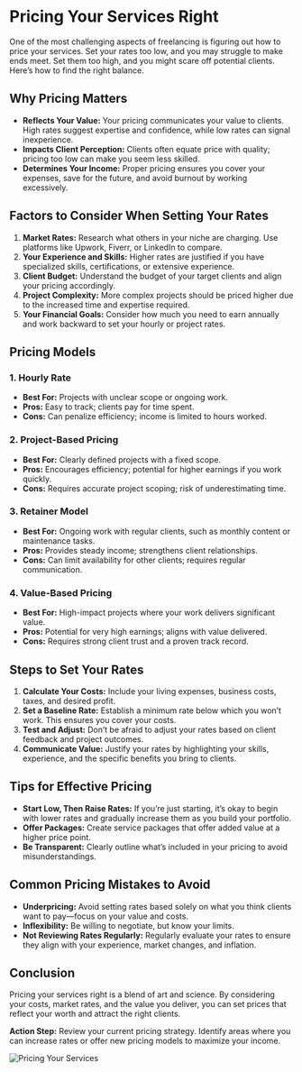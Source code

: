 # Pricing Your Services Right

One of the most challenging aspects of freelancing is figuring out how to price your services. Set your rates too low, and you may struggle to make ends meet. Set them too high, and you might scare off potential clients. Here’s how to find the right balance.

## Why Pricing Matters

- **Reflects Your Value:** Your pricing communicates your value to clients. High rates suggest expertise and confidence, while low rates can signal inexperience.
- **Impacts Client Perception:** Clients often equate price with quality; pricing too low can make you seem less skilled.
- **Determines Your Income:** Proper pricing ensures you cover your expenses, save for the future, and avoid burnout by working excessively.

## Factors to Consider When Setting Your Rates

1. **Market Rates:** Research what others in your niche are charging. Use platforms like Upwork, Fiverr, or LinkedIn to compare.
2. **Your Experience and Skills:** Higher rates are justified if you have specialized skills, certifications, or extensive experience.
3. **Client Budget:** Understand the budget of your target clients and align your pricing accordingly.
4. **Project Complexity:** More complex projects should be priced higher due to the increased time and expertise required.
5. **Your Financial Goals:** Consider how much you need to earn annually and work backward to set your hourly or project rates.

## Pricing Models

### 1. **Hourly Rate**

- **Best For:** Projects with unclear scope or ongoing work.
- **Pros:** Easy to track; clients pay for time spent.
- **Cons:** Can penalize efficiency; income is limited to hours worked.

### 2. **Project-Based Pricing**

- **Best For:** Clearly defined projects with a fixed scope.
- **Pros:** Encourages efficiency; potential for higher earnings if you work quickly.
- **Cons:** Requires accurate project scoping; risk of underestimating time.

### 3. **Retainer Model**

- **Best For:** Ongoing work with regular clients, such as monthly content or maintenance tasks.
- **Pros:** Provides steady income; strengthens client relationships.
- **Cons:** Can limit availability for other clients; requires regular communication.

### 4. **Value-Based Pricing**

- **Best For:** High-impact projects where your work delivers significant value.
- **Pros:** Potential for very high earnings; aligns with value delivered.
- **Cons:** Requires strong client trust and a proven track record.

## Steps to Set Your Rates

1. **Calculate Your Costs:** Include your living expenses, business costs, taxes, and desired profit.
2. **Set a Baseline Rate:** Establish a minimum rate below which you won’t work. This ensures you cover your costs.
3. **Test and Adjust:** Don’t be afraid to adjust your rates based on client feedback and project outcomes.
4. **Communicate Value:** Justify your rates by highlighting your skills, experience, and the specific benefits you bring to clients.

## Tips for Effective Pricing

- **Start Low, Then Raise Rates:** If you’re just starting, it’s okay to begin with lower rates and gradually increase them as you build your portfolio.
- **Offer Packages:** Create service packages that offer added value at a higher price point.
- **Be Transparent:** Clearly outline what’s included in your pricing to avoid misunderstandings.

## Common Pricing Mistakes to Avoid

- **Underpricing:** Avoid setting rates based solely on what you think clients want to pay—focus on your value and costs.
- **Inflexibility:** Be willing to negotiate, but know your limits.
- **Not Reviewing Rates Regularly:** Regularly evaluate your rates to ensure they align with your experience, market changes, and inflation.

## Conclusion

Pricing your services right is a blend of art and science. By considering your costs, market rates, and the value you deliver, you can set prices that reflect your worth and attract the right clients.

**Action Step:** Review your current pricing strategy. Identify areas where you can increase rates or offer new pricing models to maximize your income.

![Pricing Your Services](./images/pricing-your-services.png)
